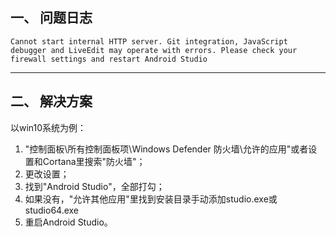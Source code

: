 ## 一、 问题日志
```shell
Cannot start internal HTTP server. Git integration, JavaScript debugger and LiveEdit may operate with errors. Please check your firewall settings and restart Android Studio
```

---
## 二、 解决方案

以win10系统为例：
1. "控制面板\所有控制面板项\Windows Defender 防火墙\允许的应用"或者设置和Cortana里搜索"防火墙"；
2. 更改设置；
3. 找到"Android Studio"，全部打勾；
4. 如果没有，"允许其他应用"里找到安装目录手动添加studio.exe或studio64.exe
5. 重启Android Studio。
